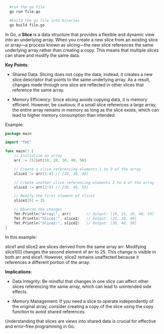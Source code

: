 
```bash
  #run the go file   
  go run file.go

  #build the go file into binaries
  go build file.go
```
In Go, a **Slice** is a data structure that provides a flexible and dynamic view into an underlying array. When you create a new slice from an existing slice or array—a process known as slicing—the new slice references the same underlying array rather than creating a copy. This means that multiple slices can share and modify the same data.

**Key Points**:

* Shared Data: Slicing does not copy the data; instead, it creates a new slice descriptor that points to the same underlying array. As a result, changes made through one slice are reflected in other slices that reference the same array.

* Memory Efficiency: Since slicing avoids copying data, it is memory efficient. However, be cautious: if a small slice references a large array, the entire array remains in memory as long as the slice exists, which can lead to higher memory consumption than intended.

Example:

```go
package main

import "fmt"

func main() {
    // Initialize an array
    arr := [5]int{10, 20, 30, 40, 50}

    // Create a slice referencing elements 1 to 3 of the array
    slice1 := arr[1:4] // [20, 30, 40]

    // Create another slice referencing elements 2 to 4 of the array
    slice2 := arr[2:5] // [30, 40, 50]

    // Modify the first element of slice1
    slice1[0] = 25

    // Observe the changes
    fmt.Println("Array:", arr)       // Output: [10, 25, 30, 40, 50]
    fmt.Println("Slice1:", slice1)   // Output: [25, 30, 40]
    fmt.Println("Slice2:", slice2)   // Output: [30, 40, 50]
}
```
In this example:

slice1 and slice2 are slices derived from the same array arr.
Modifying slice1[0] changes the second element of arr to 25.
This change is visible in both arr and slice1. However, slice2 remains unaffected because it references a different portion of the array.

**Implications**:

* Data Integrity: Be mindful that changes in one slice can affect other slices referencing the same array, which can lead to unintended side effects.

* Memory Management: If you need a slice to operate independently of the original array, consider creating a copy of the slice using the copy function to avoid shared references.

Understanding that slices are views into shared data is crucial for effective and error-free programming in Go.


